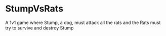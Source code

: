 # StumpVsRats
A 1v1 game where Stump, a dog, must attack all the rats and the Rats must try to survive and destroy Stump
